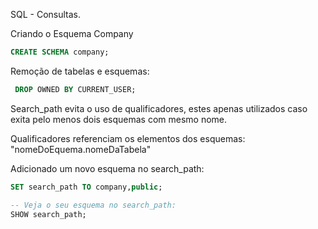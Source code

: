 SQL - Consultas.

Criando o Esquema Company
```sql
CREATE SCHEMA company;
```

Remoção de tabelas e esquemas:
```sql
 DROP OWNED BY CURRENT_USER;
```

Search_path evita o uso de qualificadores, estes apenas utilizados caso exita pelo menos dois esquemas com mesmo nome.

Qualificadores referenciam os elementos dos esquemas: "nomeDoEquema.nomeDaTabela"

Adicionado um novo esquema no search_path:
```sql
SET search_path TO company,public;

-- Veja o seu esquema no search_path:
SHOW search_path;
```
